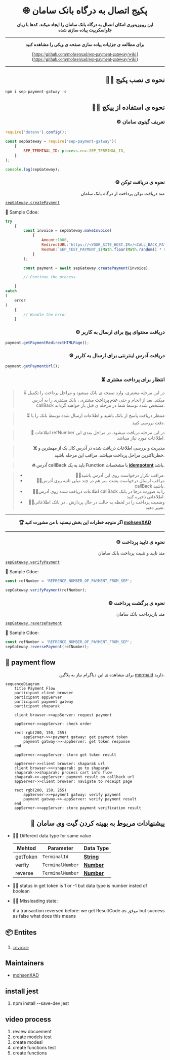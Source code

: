 
<h1 align="center" style="font-family:'tahoma';" >
🌐 پکیج اتصال به درگاه بانک سامان
</h1>

<div align="center" style="font-family:'tahoma';">
  <strong>
  این ریپوزیتوری امکان اتصال به درگاه بانک سامان را ایجاد میکند.
کدها با زبان جاواسکریپت پیاده سازی شده
  </strong>
</div>


<div align="center" style="font-family:'tahoma';" >

---
**برای مطالعه ی جزئیات پیاده سازی صفحه ی ویکی را مشاهده کنید**

[https://github.com/mohsenxad/sep-payment-gateway/wiki](https://github.com/mohsenxad/sep-payment-gateway/wiki)

---

</div>

<div align="right">

## 👨‍💻 نحوه ی نصب پکیج

</div>


<div align="left">

```js
npm i sep-payment-gatway -s
```

</div>


<div align="right">

## 👨‍💻 نحوه ی استفاده از پیکج

</div>

<div align="right">

### ⚙️ تعریف گیتوی سامان

</div>

<div align="left">


```js
require('dotenv').config();

const sepGateway = require('sep-payment-gatway')(
    {
        SEP_TERMINAL_ID: process.env.SEP_TERMINAL_ID,
    }
);

console.log(sepGateway);
```

</div>


<div align="right">

### ⚙️ نحوه ی دریافت توکن

متد دریافت توکن پرداخت از درگاه بانک سامان

</div>


[`sepGateway.createPayment`](sepGateway.createPayment)

<div align="left">

🍰 Sample Cdoe:

```js
try
    {
        const invoice = sepGateway.makeInvoice(
            {
                Amount:1000,
                RedirectURL:'https://<YOUR_SITE_HOST.IR>/<CALL_BACK_PATH>',
                ResNum:`SEP_TEST_PAYMENT_${Math.floor(Math.random() * 999)}`,
            }
        );

        const payment = await sepGateway.createPayment(invoice);

        // Continue the process

    }
catch
(
    error
)
    {
        // Handle the error
    }


```

</div>

<div align="right">

### ⚙️ دریافت محتوای پیج برای ارسال به کاربر

</div>

<div align="left">

```js
payment.getPaymentRedirectHTMLPage();
```

</div>

<div align="right">

### ⚙️ دریافت آدرس اینترنتی  برای ارسال به کاربر

</div>

<div align="left">

```js
payment.getPaymentUrl();

```

</div>

<div align="right">

### ⏳ انتظار برای پرداخت مشتری

</div>

<div align="right">

> ⏳ در این مرحله مشتری، وارد صفحه ی بانک میشود و مراحل پرداخت را تکمیل میکند. بعد از انجام و حتی  **عدم پرداخت** مشتری ، بانک مشتری را به آدرس  callBack مشخص شده توسط شما در مرحله ی قبل باز خواهند گرداند.

> ⏳ منتظر دریافت پاسخ از بانک باشید و اطلاعات ارسال شده توسط بانک را با دقت بررسی کنید. 

> 💾 اطلاعات refNumber در این مرحله دریافت میشود. در مراحل بعدی این اطلاعات مورد نیاز میباشد.

> **☠️ مدیریت و بررسی اطلاعات دریافت شده در آدرس کال بک از مهمترین و خطرناکترین مراحل پرداخت میباشد.
مراقب این مرحله باشید.**

> **🔥 آدرس callBack باید به یک Function با مشخصات [idempotent](https://dev.to/hzoltan/what-is-an-idempotent-function-2hkn) باشد.**

> - 🏴‍☠️مراقب تکرار درخواست روی این آدرس باشید.
> - 🏴‍☠️مراقب ارسال درخواست پشت سر هم در چند میلی ثانیه روی آدرس callBack باشید.
> - 🏴‍☠️اطلاعات دریافت شده روی آدرس callBack را به صورت درجا در بانک اطلاعاتی ذخیره کنید.
> - 🏴‍☠️وضعیت پرداخت را در لحظه به حالت در حال پردازش ، در بانک اطلاعاتی  تغییر دهید.

---

<div align="center">

**🏆 اگر متوجه خطرات این بخش نیستید با من مشورت کنید [mohsenXAD](https://t.me/MohsenXad)**


</div>

---



</div>

<div align="right">

### ⚙️ نحوه ی تایید پرداخت

متد تایید و تثبیت پرداخت بانک سامان

</div>

[`sepGateway.verifyPayment`](https://github.com/mohsenxad/sep-payment-gateway/tree/c8a8608c48043daa0aba242145d889fcad931b57/src/use-cases/verify-payment)

<div align="left">

🍰 Sample Cdoe:

```js
const refNumber = 'REFRENCE_NUMBER_OF_PAYMENT_FROM_SEP';

sepGateway.verifyPayment(refNumber);
```

</div>

<div align="right">

### ⚙️ نحوه ی برگشت پرداخت

متد بازپرداخت بانک سامان

</div>

[`sepGateway.reversePayment`](https://github.com/mohsenxad/sep-payment-gateway/tree/c8a8608c48043daa0aba242145d889fcad931b57/src/use-cases/verify-payment)

<div align="left">

🍰 Sample Cdoe:

```js
const refNumber = 'REFRENCE_NUMBER_OF_PAYMENT_FROM_SEP';
sepGateway.reversePayment(refNumber);
```

</div>

## 📐 payment flow

<div align="right">

برای مشاهده ی این دیاگرام نیاز به پلاگین  [mermaid](https://mermaid.js.org/syntax/sequenceDiagram.html) دارید.

</div>

```mermaid
sequenceDiagram
    title Payment Flow
    participant client browser
    participant appServer
    participant payment gatway
    participant shaparak

    client browser->>appServer: request payment

    appServer->>appServer: check order
    
    rect rgb(200, 150, 255)
        appServer->>+payment gatway: get payment token
        payment gatway->>-appServer: get token response
    end
    
    appServer->>appServer: store get token result

    appServer->>client browser: shaparak url
    client browser->>+shaparak: go to shaparak
    shaparak->>shaparak: process cart info flow
    shaparak->>-appServer: payment result on callback url
    appServer->>client browser: navigate to receipt page
    
    rect rgb(200, 150, 255)
        appServer->>+payment gatway: verify payment
        payment gatway->>-appServer: verify payment result
    end
    appServer->>appServer: store payment verification result
```

<div align="right">

## 💎 پیشنهادات مربوط به بهینه کردن گیت وی سامان

</div>


- 🤷‍♂️ Different data type for same value

    |Mehtod|Parameter|Data Type|
    |---|---|---|
    |getToken|`TerminalId`|**[String](https://developer.mozilla.org/en-US/docs/Web/JavaScript/Reference/Global_Objects/String)**|
    |verfiy|`TerminalNumber`|**[Number](https://developer.mozilla.org/en-US/docs/Web/JavaScript/Reference/Global_Objects/Number)**|
    |reverse|`TerminalNumber`|**[Number](https://developer.mozilla.org/en-US/docs/Web/JavaScript/Reference/Global_Objects/Number)**|


- 🤷‍♂️ status in get token is 1 or -1 but data type is number insted of boolean

- 🤷‍♂️ Missleading state:

    if a transaction reversed before: we get ResultCode as موفق but success as false
    what does this means


## 📦 Entites

1. [`invoice`](https://github.com/mohsenxad/sep-payment-gateway/blob/c8a8608c48043daa0aba242145d889fcad931b57/src/entities/invoice.js)


## Maintainers

- [mohsenXAD](https://github.com/mohsenxad)


## install jest

1. npm install --save-dev jest

## video process

1. review docuement
2. create models test
3. create modesl
4. create functions test
5. create functions